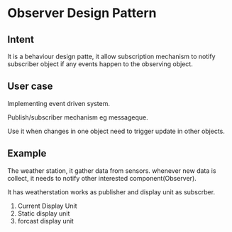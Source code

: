 
# Observer Design Pattern

## Intent
It is a behaviour design patte, it allow subscription mechanism to notify subscriber object if any events happen to the observing object. 

## User case 
Implementing event driven system.

Publish/subscriber mechanism eg messageque.

Use it when changes in one object need to trigger update in other objects.


## Example 
The weather station, it gather data from sensors. whenever new data is collect, it needs to notify other interested component(Observer).

It has weatherstation works as publisher and display unit as subscrber.

1. Current Display Unit
2. Static display unit
3. forcast display unit

